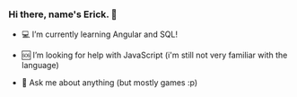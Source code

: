 ### Hi there, name's Erick. 👋 ###


- 💻 I’m currently learning Angular and SQL!

- 🆘 I’m looking for help with JavaScript (i'm still not very familiar with the language)

- 💬 Ask me about anything (but mostly games :p)

